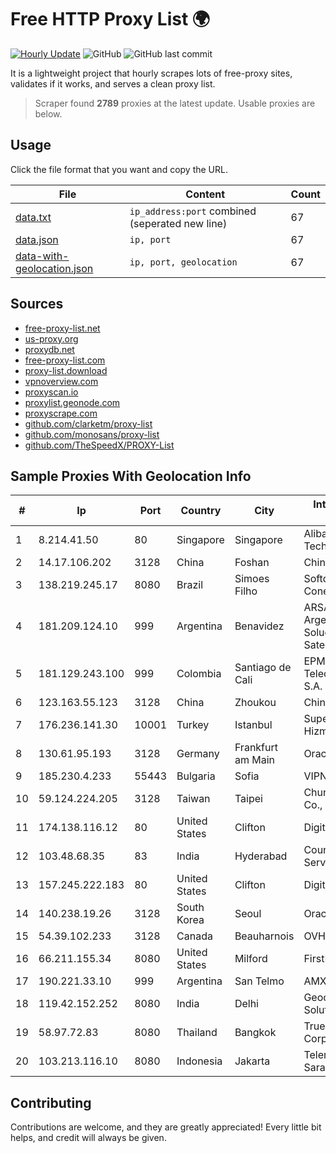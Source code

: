 
# Free HTTP Proxy List 🌍

[![Hourly Update](https://github.com/mertguvencli/http-proxy-list/actions/workflows/main.yml/badge.svg?branch=main)](https://github.com/mertguvencli/http-proxy-list/actions/workflows/main.yml)
![GitHub](https://img.shields.io/github/license/mertguvencli/http-proxy-list)
![GitHub last commit](https://img.shields.io/github/last-commit/mertguvencli/http-proxy-list)

It is a lightweight project that hourly scrapes lots of free-proxy sites, validates if it works, and serves a clean proxy list.


> Scraper found **2789** proxies at the latest update. Usable proxies are below.

## Usage

Click the file format that you want and copy the URL.


|File|Content|Count|
|----|-------|-----|
|[data.txt](https://raw.githubusercontent.com/mertguvencli/http-proxy-list/main/proxy-list/data.txt)|`ip_address:port` combined (seperated new line)|67|
|[data.json](https://raw.githubusercontent.com/mertguvencli/http-proxy-list/main/proxy-list/data.json)|`ip, port`|67|
|[data-with-geolocation.json](https://raw.githubusercontent.com/mertguvencli/http-proxy-list/main/proxy-list/data-with-geolocation.json)|`ip, port, geolocation`|67|

## Sources

* [free-proxy-list.net](https://free-proxy-list.net)
* [us-proxy.org](https://www.us-proxy.org)
* [proxydb.net](http://proxydb.net)
* [free-proxy-list.com](https://free-proxy-list.com/?page=&port=&type%5B%5D=http&type%5B%5D=https&up_time=0&search=Search)
* [proxy-list.download](https://www.proxy-list.download/HTTP)
* [vpnoverview.com](https://vpnoverview.com/privacy/anonymous-browsing/free-proxy-servers)
* [proxyscan.io](https://www.proxyscan.io)
* [proxylist.geonode.com](https://proxylist.geonode.com/api/proxy-list?limit=300&page=1&sort_by=lastChecked&sort_type=desc&protocols=http,https)
* [proxyscrape.com](https://api.proxyscrape.com/v2/?request=displayproxies&protocol=http&timeout=10000&country=all&ssl=all&anonymity=all)
* [github.com/clarketm/proxy-list](https://raw.githubusercontent.com/clarketm/proxy-list/master/proxy-list-raw.txt)
* [github.com/monosans/proxy-list](https://raw.githubusercontent.com/monosans/proxy-list/main/proxies/http.txt)
* [github.com/TheSpeedX/PROXY-List](https://raw.githubusercontent.com/TheSpeedX/PROXY-List/master/http.txt)


## Sample Proxies With Geolocation Info

|#|Ip|Port|Country|City|Internet Service Provider|
|-|--|----|-------|----|-------------------------|
|1|8.214.41.50|80|Singapore|Singapore|Alibaba (US) Technology Co., Ltd.|
|2|14.17.106.202|3128|China|Foshan|Chinanet|
|3|138.219.245.17|8080|Brazil|Simoes Filho|Softdados Conectividade|
|4|181.209.124.10|999|Argentina|Benavidez|ARSAT - Empresa Argentina de Soluciones Satelitales S.A|
|5|181.129.243.100|999|Colombia|Santiago de Cali|EPM Telecomunicaciones S.A. E.S.P.|
|6|123.163.55.123|3128|China|Zhoukou|Chinanet|
|7|176.236.141.30|10001|Turkey|Istanbul|Superonline Iletisim Hizmetleri A.S.|
|8|130.61.95.193|3128|Germany|Frankfurt am Main|Oracle Corporation|
|9|185.230.4.233|55443|Bulgaria|Sofia|VIPNET PRIM Ltd|
|10|59.124.224.205|3128|Taiwan|Taipei|Chunghwa Telecom Co., Ltd.|
|11|174.138.116.12|80|United States|Clifton|DigitalOcean, LLC|
|12|103.48.68.35|83|India|Hyderabad|Country Online Services PVT LTD|
|13|157.245.222.183|80|United States|Clifton|DigitalOcean, LLC|
|14|140.238.19.26|3128|South Korea|Seoul|Oracle Corporation|
|15|54.39.102.233|3128|Canada|Beauharnois|OVH SAS|
|16|66.211.155.34|8080|United States|Milford|FirstLight Fiber|
|17|190.221.33.10|999|Argentina|San Telmo|AMX Argentina S.A.|
|18|119.42.152.252|8080|India|Delhi|Geocity Network Solutions PVT LTD|
|19|58.97.72.83|8080|Thailand|Bangkok|True Internet Corporation CO. Ltd.|
|20|103.213.116.10|8080|Indonesia|Jakarta|Telemedia Dinamika Sarana|



## Contributing

Contributions are welcome, and they are greatly appreciated! Every
little bit helps, and credit will always be given.

